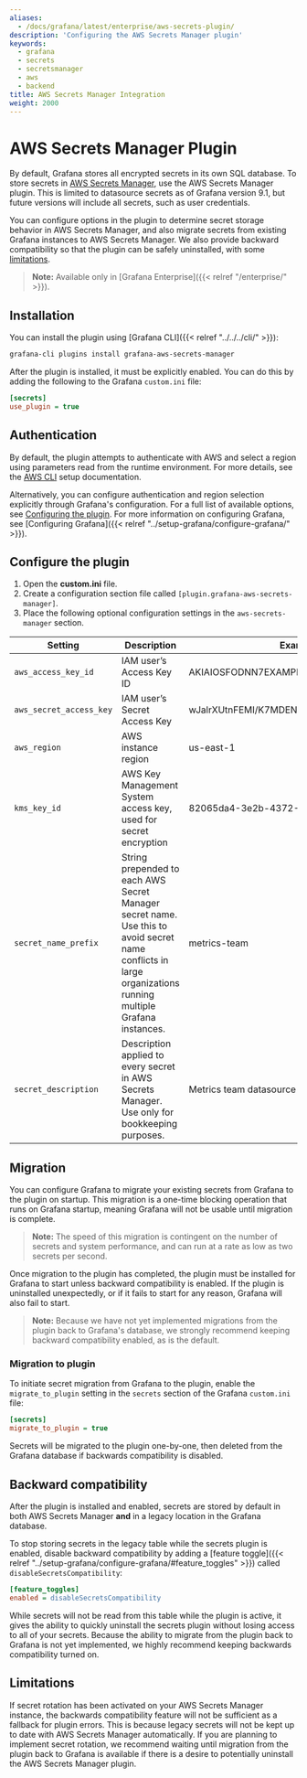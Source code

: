 ```yaml
---
aliases:
  - /docs/grafana/latest/enterprise/aws-secrets-plugin/
description: 'Configuring the AWS Secrets Manager plugin'
keywords:
  - grafana
  - secrets
  - secretsmanager
  - aws
  - backend
title: AWS Secrets Manager Integration
weight: 2000
---
```


# AWS Secrets Manager Plugin

By default, Grafana stores all encrypted secrets in its own SQL database. To store secrets in [AWS Secrets Manager](https://aws.amazon.com/secrets-manager/), use the AWS Secrets Manager plugin. This is limited to datasource secrets as of Grafana version 9.1, but future versions will include all secrets, such as user credentials.

You can configure options in the plugin to determine secret storage behavior in AWS Secrets Manager, and also migrate secrets from existing Grafana instances to AWS Secrets Manager. We also provide backward compatibility so that the plugin can be safely uninstalled, with some [limitations](#limitations).

> **Note:** Available only in [Grafana Enterprise]({{< relref "/enterprise/" >}}).
## Installation

You can install the plugin using [Grafana CLI]({{< relref "../../../cli/" >}}):

```sh
grafana-cli plugins install grafana-aws-secrets-manager
```

After the plugin is installed, it must be explicitly enabled. You can do this by adding the following to the Grafana `custom.ini` file:

```ini
[secrets]
use_plugin = true
```

## Authentication

By default, the plugin attempts to authenticate with AWS and select a region using parameters read from the runtime environment. For more details, see the [AWS CLI](https://aws.amazon.com/cli/) setup documentation.

Alternatively, you can configure authentication and region selection explicitly through Grafana's configuration. For a full list of available options, see [Configuring the plugin](#configuring-the-plugin). For more information on configuring Grafana, see [Configuring Grafana]({{< relref "../setup-grafana/configure-grafana/" >}}).

## Configure the plugin

1. Open the **custom.ini** file.
2. Create a configuration section file called `[plugin.grafana-aws-secrets-manager]`. 
3. Place the following optional configuration settings in the `aws-secrets-manager` section.

| Setting                 | Description                                                                                                                                                        | Example                                  | Default                         |
| ----------------------- | ------------------------------------------------------------------------------------------------------------------------------------------------------------------ | ---------------------------------------- | ------------------------------- |
| `aws_access_key_id`     | IAM user’s Access Key ID                                                                                                                                           | AKIAIOSFODNN7EXAMPLE                     | _Read from runtime environment_ |
| `aws_secret_access_key` | IAM user’s Secret Access Key                                                                                                                                       | wJalrXUtnFEMI/K7MDENG/bPxRfiCYEXAMPLEKEY | _Read from runtime environment_ |
| `aws_region`            | AWS instance region                                                                                                                                                | us-east-1                                | _Read from runtime environment_ |
| `kms_key_id`            | AWS Key Management System access key, used for secret encryption                                                                                                   | 82065da4-3e2b-4372-87bf-664d1e488244     | _none_                          |
| `secret_name_prefix`    | String prepended to each AWS Secret Manager secret name. Use this to avoid secret name conflicts in large organizations running multiple Grafana instances. | metrics-team                             | _none_                          |
| `secret_description`    | Description applied to every secret in AWS Secrets Manager. Use only for bookkeeping purposes.                                                                          | Metrics team datasource                  | _none_                          |

## Migration

You can configure Grafana to migrate your existing secrets from Grafana to the plugin on startup. This migration is a one-time blocking operation that runs on Grafana startup, meaning Grafana will not be usable until migration is complete.

> **Note:** The speed of this migration is contingent on the number of secrets and system performance, and can run at a rate as low as two secrets per second.

Once migration to the plugin has completed, the plugin must be installed for Grafana to start unless backward compatibility is enabled. If the plugin is uninstalled unexpectedly, or if it fails to start for any reason, Grafana will also fail to start.

> **Note:** Because we have not yet implemented migrations from the plugin back to Grafana's database, we strongly recommend keeping backward compatibility enabled, as is the default.

### Migration to plugin

To initiate secret migration from Grafana to the plugin, enable the `migrate_to_plugin` setting in the `secrets` section of the Grafana `custom.ini` file:

```ini
[secrets]
migrate_to_plugin = true
```

Secrets will be migrated to the plugin one-by-one, then deleted from the Grafana database if backwards compatibility is disabled.

## Backward compatibility

After the plugin is installed and enabled, secrets are stored by default in both AWS Secrets Manager **and** in a legacy location in the Grafana database. 

To stop storing secrets in the legacy table while the secrets plugin is enabled, disable backward compatibility by adding a [feature toggle]({{< relref "../setup-grafana/configure-grafana/#feature_toggles" >}}) called `disableSecretsCompatibility`:

```ini
[feature_toggles]
enabled = disableSecretsCompatibility
```

While secrets will not be read from this table while the plugin is active, it gives the ability to quickly uninstall the secrets plugin without losing access to all of your secrets. Because the ability to migrate from the plugin back to Grafana is not yet implemented, we highly recommend keeping backwards compatibility turned on.

## Limitations

If secret rotation has been activated on your AWS Secrets Manager instance, the backwards compatibility feature will not be sufficient as a fallback for plugin errors. This is because legacy secrets will not be kept up to date with AWS Secrets Manager automatically. If you are planning to implement secret rotation, we recommend waiting until migration from the plugin back to Grafana is available if there is a desire to potentially uninstall the AWS Secrets Manager plugin.
